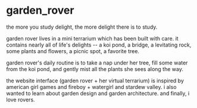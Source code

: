 # garden_rover


the more you study delight, the more delight there is to study.

garden rover lives in a mini terrarium which has been built with care. it contains nearly all of life's delights -- a koi pond, a bridge, a levitating rock, some plants and flowers, a picnic spot, a favorite tree. 

garden rover's daily routine is to take a nap under her tree, fill some water from the koi pond, and gently mist all the plants she sees along the way. 

the website interface (garden rover + her virtual terrarium) is inspired by american girl games and fireboy + watergirl and stardew valley. i also wanted to learn about garden design and garden architecture. and finally, i love rovers. 
